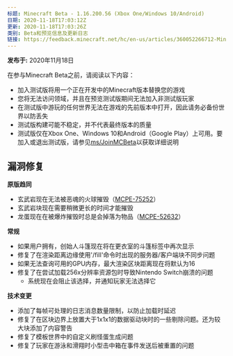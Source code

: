 ```yaml
---
标题: Minecraft Beta - 1.16.200.56 (Xbox One/Windows 10/Android)
日期: 2020-11-18T17:03:12Z
更新: 2020-11-18T17:03:26Z
类别: Beta和预览信息及更新日志
链接: https://feedback.minecraft.net/hc/en-us/articles/360052266712-Minecraft-Beta-1-16-200-56-Xbox-One-Windows-10-Android
---
```


**发布于:** 2020年11月18日

在参与Minecraft Beta之前，请阅读以下内容：

- 加入测试版将用一个正在开发中的Minecraft版本替换您的游戏
- 您将无法访问领域，并且在预览测试版期间无法加入非测试版玩家
- 在测试版中游玩的任何世界无法在游戏的先前版本中打开，因此请务必备份世界以防丢失
- 测试版构建可能不稳定，并不代表最终版本的质量
- 测试版仅在Xbox One、Windows 10和Android（Google Play）上可用。要加入或退出测试版，请参见[ms/JoinMCBeta](https://aka.ms/JoinMCBeta)以获取详细说明

## 漏洞修复

**原版趋同**

- 玄武岩现在无法被恶魂的火球摧毁（[MCPE-75252](https://bugs.mojang.com/browse/MCPE-75252)）
- 玄武岩块现在需要稍微更长的时间才能摧毁
- 龙蛋现在在被爆炸摧毁时总是会掉落为物品（[MCPE-52632](https://bugs.mojang.com/browse/MCPE-52632)）

**常规**

- 如果用户拥有，创始人斗篷现在将在更衣室的斗篷标签中再次显示
- 修复了在渲染距离边缘使用'/fill'命令时出现的服务器/客户端块不同步问题
- 如果无法查询可用的GPU内存，最大渲染区块距离现在将默认为16
- 修复了在尝试加载256x分辨率资源包时导致Nintendo Switch崩溃的问题
  - 系统现在会阻止该选择，并通知玩家无法选择它

**技术变更**

- 添加了每帧可处理的日志消息数量限制，以防止加载时延迟
- 修复了在区块边界上放置大于1x1x1的数据驱动块时的一些剔除问题。还为较大块添加了内容警告
- 修复了模板世界中的自定义刷怪蛋生成问题
- 修复了玩家在游泳和滑翔时小型击中箱在事件发送后被重置的问题
